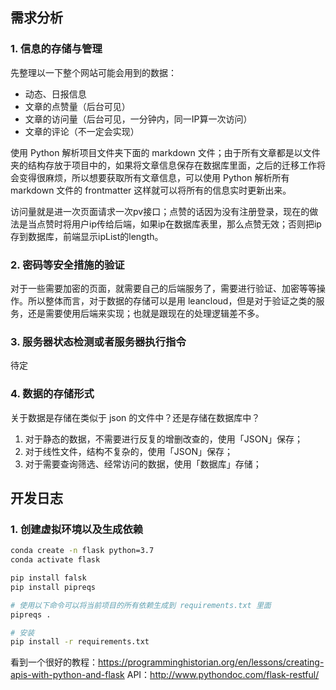 ## 需求分析

### 1. 信息的存储与管理

先整理以一下整个网站可能会用到的数据：

- 动态、日报信息
- 文章的点赞量（后台可见）
- 文章的访问量（后台可见，一分钟内，同一IP算一次访问）
- 文章的评论（不一定会实现）

使用 Python 解析项目文件夹下面的 markdown 文件；由于所有文章都是以文件夹的结构存放于项目中的，如果将文章信息保存在数据库里面，之后的迁移工作将会变得很麻烦，所以想要获取所有文章信息，可以使用 Python 解析所有 markdown 文件的 frontmatter 这样就可以将所有的信息实时更新出来。

访问量就是进一次页面请求一次pv接口；点赞的话因为没有注册登录，现在的做法是当点赞时将用户ip传给后端，如果ip在数据库表里，那么点赞无效；否则把ip存到数据库，前端显示ipList的length。

### 2. 密码等安全措施的验证

对于一些需要加密的页面，就需要自己的后端服务了，需要进行验证、加密等等操作。所以整体而言，对于数据的存储可以是用 leancloud，但是对于验证之类的服务，还是需要使用后端来实现；也就是跟现在的处理逻辑差不多。

### 3. 服务器状态检测或者服务器执行指令

待定


### 4. 数据的存储形式

关于数据是存储在类似于 json 的文件中？还是存储在数据库中？

1. 对于静态的数据，不需要进行反复的增删改查的，使用「JSON」保存；
2. 对于线性文件，结构不复杂的，使用「JSON」保存；
3. 对于需要查询筛选、经常访问的数据，使用「数据库」存储；

## 开发日志

### 1. 创建虚拟环境以及生成依赖

```sh
conda create -n flask python=3.7
conda activate flask

pip install falsk
pip install pipreqs

# 使用以下命令可以将当前项目的所有依赖生成到 requirements.txt 里面
pipreqs .

# 安装
pip install -r requirements.txt
```

看到一个很好的教程：https://programminghistorian.org/en/lessons/creating-apis-with-python-and-flask
API：http://www.pythondoc.com/flask-restful/
